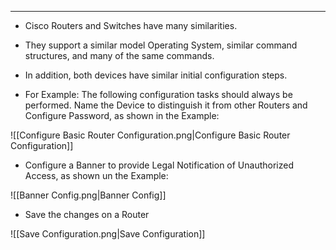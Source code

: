 
---
- Cisco Routers and Switches have many similarities.
- They support a similar model Operating System, similar command structures, and many of the same commands.
- In addition, both devices have similar initial configuration steps.
  
- For Example:
  The following configuration tasks should always be performed.
  Name the Device to distinguish it from other Routers and Configure Password, as shown in the Example:

![[Configure Basic Router Configuration.png|Configure Basic Router Configuration]]

- Configure a Banner to provide Legal Notification of Unauthorized Access, as shown un the Example:

![[Banner Config.png|Banner Config]]

- Save the changes on a Router

![[Save Configuration.png|Save Configuration]]